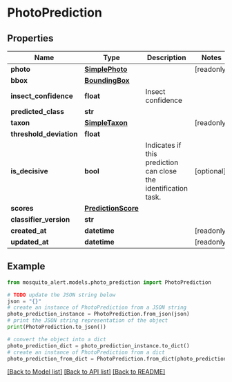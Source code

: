 # PhotoPrediction


## Properties

Name | Type | Description | Notes
------------ | ------------- | ------------- | -------------
**photo** | [**SimplePhoto**](SimplePhoto.md) |  | [readonly] 
**bbox** | [**BoundingBox**](BoundingBox.md) |  | 
**insect_confidence** | **float** | Insect confidence | 
**predicted_class** | **str** |  | 
**taxon** | [**SimpleTaxon**](SimpleTaxon.md) |  | [readonly] 
**threshold_deviation** | **float** |  | 
**is_decisive** | **bool** | Indicates if this prediction can close the identification task. | [optional] 
**scores** | [**PredictionScore**](PredictionScore.md) |  | 
**classifier_version** | **str** |  | 
**created_at** | **datetime** |  | [readonly] 
**updated_at** | **datetime** |  | [readonly] 

## Example

```python
from mosquito_alert.models.photo_prediction import PhotoPrediction

# TODO update the JSON string below
json = "{}"
# create an instance of PhotoPrediction from a JSON string
photo_prediction_instance = PhotoPrediction.from_json(json)
# print the JSON string representation of the object
print(PhotoPrediction.to_json())

# convert the object into a dict
photo_prediction_dict = photo_prediction_instance.to_dict()
# create an instance of PhotoPrediction from a dict
photo_prediction_from_dict = PhotoPrediction.from_dict(photo_prediction_dict)
```
[[Back to Model list]](../README.md#documentation-for-models) [[Back to API list]](../README.md#documentation-for-api-endpoints) [[Back to README]](../README.md)


